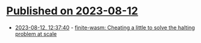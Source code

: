 # [Published on 2023-08-12](index.md)

* [2023-08-12, 12:37:40](https://lobste.rs/s/how5ob/finite_wasm_cheating_little_solve) - [finite-wasm: Cheating a little to solve the halting problem at scale](https://github.com/near/finite-wasm)
